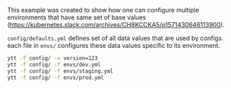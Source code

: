This example was created to show how one can configure multiple environments that have same set of base values (https://kubernetes.slack.com/archives/CH8KCCKA5/p1571430646113900).

`config/defaults.yml` defines set of all data values that are used by configs. each file in `envs/` configures these data values specific to its environment.

```bash
ytt -f config/ -v version=123
ytt -f config/ -f envs/dev.yml
ytt -f config/ -f envs/staging.yml
ytt -f config/ -f envs/prod.yml
```
